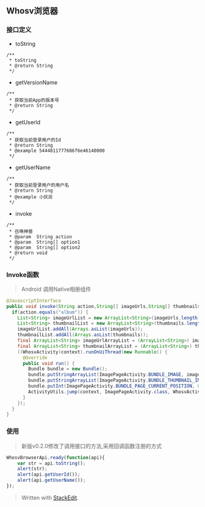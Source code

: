 
## Whosv浏览器

### 接口定义

  - toString

  ```
  /**
   * toString
   * @return String
   */
  ```
  - getVersionName

  ```
  /**
   * 获取当前App的版本号
   * @return String
   */
  ```
  - getUserId
 
  ```
  /**
   * 获取当前登录用户的Id
   * @return String
   * @example 5444811777686f6e46140000
   */
  ```
  - getUserName
 
  ```
  /**
   * 获取当前登录用户的用户名
   * @return String
   * @example 小灰灰
   */
  ```
  - invoke

  ```
  /**
   * 召唤神兽
   * @param  String action
   * @param  String[] option1
   * @param  String[] option2
   * @return void
   */
  ```
  
### Invoke函数

> Android 调用Native相册组件

```Java
@JavascriptInterface
public void invoke(String action,String[] imageUrls,String[] thumbnails) {
  if(action.equals("album")) {
    List<String> imageUrlList = new ArrayList<String>(imageUrls.length);
    List<String> thumbnailList = new ArrayList<String>(thumbnails.length);
    imageUrlList.addAll(Arrays.asList(imageUrls));
    thumbnailList.addAll(Arrays.asList(thumbnails));
    final ArrayList<String> imageUrlArrayList = (ArrayList<String>) imageUrlList;
    final ArrayList<String> thumbnailArrayList = (ArrayList<String>) thumbnailList;
    ((WhosvActivity)context).runOnUiThread(new Runnable() {
      @Override
      public void run() {
        Bundle bundle = new Bundle();
        bundle.putStringArrayList(ImagePageActivity.BUNDLE_IMAGE, imageUrlArrayList);
        bundle.putStringArrayList(ImagePageActivity.BUNDLE_THUMBNAIL_IMAGE, thumbnailArrayList);
        bundle.putInt(ImagePageActivity.BUNDLE_PAGE_CURRENT_POSITION, 0);
        ActivityUtils.jump(context, ImagePageActivity.class, WhosvActivity.REQUEST_CODE_IMAGE, bundle);
      }
    });
  }
}
```

### 使用

> 新版v0.2.0修改了调用接口的方法,采用回调函数注册的方式

```javascript
WhosvBrowserApi.ready(function(api){
	var str = api.toString();
	alert(str);
	alert(api.getUserId());
	alert(api.getUserName());
});
```

> Written with [StackEdit](https://stackedit.io/).